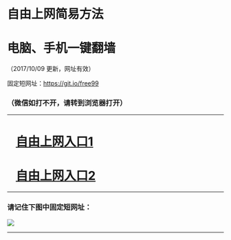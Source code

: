 ﻿# 自由上网简易方法

# 电脑、手机一键翻墙

（2017/10/09 更新，网址有效）

固定短网址：https://git.io/free99

### （微信如打不开，请转到浏览器打开）


***





# &nbsp;&nbsp; <a href="http://ft145224822.fwq-tz-1001.info/fwqtz01.html?t=100900119751 " target="_blank">自由上网入口1</a>
# &nbsp;&nbsp; <a href="http://ft2021812977.fwq-tz-1002.info/fwqtz02.html?t=10090017524 " target="_blank">自由上网入口2</a>
***

### 请记住下图中固定短网址：

<img src="https://s3-us-west-2.amazonaws.com/fwq-1001/yjfq-20170905okok.png" /> 


***

